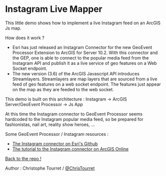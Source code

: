Instagram Live Mapper
=====================

This little demo shows how to implement a live Instagram feed on an ArcGIS Js map.

How does it work ?

- Esri has just released an Instagram Connector for the new GeoEvent Processor Extension to ArcGIS for Server 10.2. With this connector and the GEP, one is able to connect to the popular media feed from the Instagram API and publish it as a live service of geo features on a Web Socket endpoint.
- The new version (3.6) of the ArcGIS Javascript API introduces Streamlayers. Streamlayers are map layers that are sourced from a live feed of geo features on a web socket endpoint. The features just appear on the map as they are feeded to the web socket.

This demo is built on this architecture : Instagram -> ArcGIS Server/GeoEvent Processor -> Js App

At this time the Instagram connector to GeoEvent Processor seems hardcoded to the Instagram popular media feed, so be prepared for fashionistas, nail art, reality show heroes, ...

Some GeoEvent Processor / Instagram resources :
- <a href="https://github.com/Esri/instagram-for-geoevent" target='_blank'>The Instagram connector on Esri's Github</a>
- <a href="http://www.arcgis.com/home/item.html?id=4e33fdcd50f8493286973d412c6c73ba" target='_blank'>The tutorial to the Instagram connector on ArcGIS Online</a>

<a href="http://www.github.com/esrifrance/Instamap/">Back to the repo !</a>

Author : Christophe Tourret / <a href="http://twitter.com/ChrisTourret">@ChrisTourret</a>